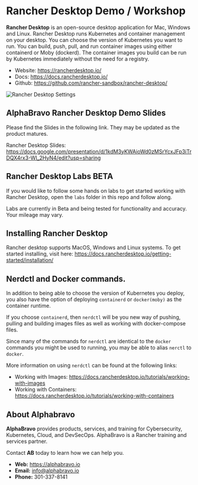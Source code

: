 # Rancher Desktop Demo / Workshop

**Rancher Desktop** is an open-source desktop application for Mac, Windows and Linux. Rancher Desktop runs Kubernetes and container management on your desktop. You can choose the version of Kubernetes you want to run. You can build, push, pull, and run container images using either containerd or Moby (dockerd). The container images you build can be run by Kubernetes immediately without the need for a registry.

- Website: https://rancherdesktop.io/
- Docs: https://docs.rancherdesktop.io/
- Github: https://github.com/rancher-sandbox/rancher-desktop/

![Rancher Desktop Settings](https://rancherdesktop.io/images/kubernetes-settings.png)

## AlphaBravo Rancher Desktop Demo Slides

Please find the Slides in the following link. They may be updated as the product matures. 

Rancher Desktop Slides: https://docs.google.com/presentation/d/1kdM3yKWAioWd0zMSrYcxJFp3iTrDQX4rx3-WI_2HyN4/edit?usp=sharing

## Rancher Desktop Labs **BETA**

If you would like to follow some hands on labs to get started working with Rancher Desktop, open the `labs` folder in this repo and follow along.

Labs are currently in Beta and being tested for functionality and accuracy. Your mileage may vary.

## Installing Rancher Desktop

Rancher desktop supports MacOS, Windows and Linux systems. To get started installing, visit here: https://docs.rancherdesktop.io/getting-started/installation/

## Nerdctl and Docker commands.

In addition to being able to choose the version of Kubernetes you deploy, you also have the option of deploying `containerd` or `docker(moby)` as the container runtime.

If you choose `containerd`, then `nerdctl` will be you new way of pushing, pulling and building images files as well as working with docker-compose files.

Since many of the commands for `nerdctl` are identical to the `docker` commands you might be used to running, you may be able to alias `nerctl` to `docker`.

More information on using `nerdctl` can be found at the following links:

- Working with Images: https://docs.rancherdesktop.io/tutorials/working-with-images
- Working with Containers: https://docs.rancherdesktop.io/tutorials/working-with-containers

## About Alphabravo

**AlphaBravo** provides products, services, and training for Cybersecurity, Kubernetes, Cloud, and DevSecOps. AlphaBravo is a Rancher training and services partner.

Contact **AB** today to learn how we can help you.

* **Web:** https://alphabravo.io
* **Email:** info@alphabravo.io
* **Phone:** 301-337-8141